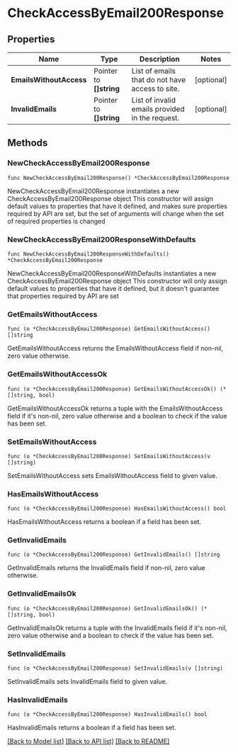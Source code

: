 # CheckAccessByEmail200Response

## Properties

Name | Type | Description | Notes
------------ | ------------- | ------------- | -------------
**EmailsWithoutAccess** | Pointer to **[]string** | List of emails that do not have access to site. | [optional] 
**InvalidEmails** | Pointer to **[]string** | List of invalid emails provided in the request. | [optional] 

## Methods

### NewCheckAccessByEmail200Response

`func NewCheckAccessByEmail200Response() *CheckAccessByEmail200Response`

NewCheckAccessByEmail200Response instantiates a new CheckAccessByEmail200Response object
This constructor will assign default values to properties that have it defined,
and makes sure properties required by API are set, but the set of arguments
will change when the set of required properties is changed

### NewCheckAccessByEmail200ResponseWithDefaults

`func NewCheckAccessByEmail200ResponseWithDefaults() *CheckAccessByEmail200Response`

NewCheckAccessByEmail200ResponseWithDefaults instantiates a new CheckAccessByEmail200Response object
This constructor will only assign default values to properties that have it defined,
but it doesn't guarantee that properties required by API are set

### GetEmailsWithoutAccess

`func (o *CheckAccessByEmail200Response) GetEmailsWithoutAccess() []string`

GetEmailsWithoutAccess returns the EmailsWithoutAccess field if non-nil, zero value otherwise.

### GetEmailsWithoutAccessOk

`func (o *CheckAccessByEmail200Response) GetEmailsWithoutAccessOk() (*[]string, bool)`

GetEmailsWithoutAccessOk returns a tuple with the EmailsWithoutAccess field if it's non-nil, zero value otherwise
and a boolean to check if the value has been set.

### SetEmailsWithoutAccess

`func (o *CheckAccessByEmail200Response) SetEmailsWithoutAccess(v []string)`

SetEmailsWithoutAccess sets EmailsWithoutAccess field to given value.

### HasEmailsWithoutAccess

`func (o *CheckAccessByEmail200Response) HasEmailsWithoutAccess() bool`

HasEmailsWithoutAccess returns a boolean if a field has been set.

### GetInvalidEmails

`func (o *CheckAccessByEmail200Response) GetInvalidEmails() []string`

GetInvalidEmails returns the InvalidEmails field if non-nil, zero value otherwise.

### GetInvalidEmailsOk

`func (o *CheckAccessByEmail200Response) GetInvalidEmailsOk() (*[]string, bool)`

GetInvalidEmailsOk returns a tuple with the InvalidEmails field if it's non-nil, zero value otherwise
and a boolean to check if the value has been set.

### SetInvalidEmails

`func (o *CheckAccessByEmail200Response) SetInvalidEmails(v []string)`

SetInvalidEmails sets InvalidEmails field to given value.

### HasInvalidEmails

`func (o *CheckAccessByEmail200Response) HasInvalidEmails() bool`

HasInvalidEmails returns a boolean if a field has been set.


[[Back to Model list]](../README.md#documentation-for-models) [[Back to API list]](../README.md#documentation-for-api-endpoints) [[Back to README]](../README.md)


